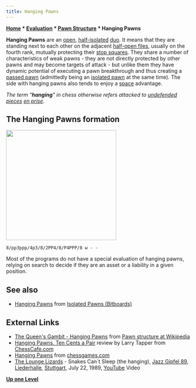 ```yaml
---
title: Hanging Pawns
---
```

**[Home](Home "Home") * [Evaluation](Evaluation "Evaluation") * [Pawn Structure](Pawn_Structure "Pawn Structure") * Hanging Pawns**

**Hanging Pawns** are an [open](</Open_Pawns_(Bitboards)> "Open Pawns (Bitboards)"), [half-isolated](</Isolated_Pawns_(Bitboards)#IsolanisSetWise> "Isolated Pawns (Bitboards)") [duo](</Duo_Trio_Quart_(Bitboards)> "Duo Trio Quart (Bitboards)"). It means that they are standing next to each other on the adjacent [half-open files](Half-open_File "Half-open File"), usually on the fourth rank, mutually protecting their [stop squares](Stop_Square "Stop Square"). They share a number of characteristics of weak pawns - they are not directly protected by other pawns and may become targets of attack - but unlike them they have dynamic potential of executing a pawn breakthrough and thus creating a [passed pawn](Passed_Pawn "Passed Pawn") (admittedly being an [isolated pawn](Isolated_Pawn "Isolated Pawn") at the same time). The side with hanging pawns also tends to enjoy a [space](Space "Space") advantage.

*The term "**hanging**" in chess otherwise refers attacked to [undefended pieces](Hanging_Piece "Hanging Piece") [en prise](En_prise "En prise")*.

## The Hanging Pawns formation

<img src="https://lichess1.org/export/fen.gif?fen=8/pp3ppp/4p3/8/2PP4/8/P4PPP/8 w - -" style="
    width: 300px;
">

```
8/pp3ppp/4p3/8/2PP4/8/P4PPP/8 w - -

```

Most of the programs do not have a special evaluation of hanging pawns, relying on search to decide if they are an asset or a liability in a given position.

## See also

- [Hanging Pawns](</Isolated_Pawns_(Bitboards)#HangingPawns> "Isolated Pawns (Bitboards)") from [Isolated Pawns (Bitboards)](</Isolated_Pawns_(Bitboards)> "Isolated Pawns (Bitboards)")

## External Links

- [The Queen's Gambit - Hanging Pawns](https://en.wikipedia.org/wiki/Pawn_structure#The_Queen.27s_Gambit_-_Hanging_Pawns) from [Pawn structure at Wikipedia](https://en.wikipedia.org/wiki/Pawn_structure)
- [Hanging Pawns, Ten Cents a Pair](http://www.chesscafe.com/text/wps.txt) review by Larry Tapper from [ChessCafe.com](https://en.wikipedia.org/wiki/ChessCafe.com)
- [Hanging Pawns](http://www.chessgames.com/perl/chesscollection?cid=1003071) from [chessgames.com](http://www.chessgames.com/index.html)
- [The Lounge Lizards](Category:The_Lounge_Lizards "Category:The Lounge Lizards") - Snakes Can´t Sleep (the hanging), [Jazz Gipfel 89](http://www.lastfm.de/event/1383259+Jazz+Gipfel+89), [Liederhalle](https://de.wikipedia.org/wiki/Kultur-_und_Kongresszentrum_Liederhalle), [Stuttgart](https://en.wikipedia.org/wiki/Stuttgart), July 22, 1989, [YouTube](https://en.wikipedia.org/wiki/YouTube) Video

**[Up one Level](Pawn_Structure "Pawn Structure")**

